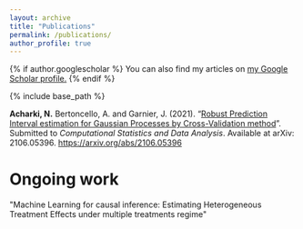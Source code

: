 ```yaml
---
layout: archive
title: "Publications"
permalink: /publications/
author_profile: true
---
```


{% if author.googlescholar %}
  You can also find my articles on <u><a href="{{author.googlescholar}}">my Google Scholar profile</a>.</u>
{% endif %}

{% include base_path %}


**Acharki, N.** Bertoncello, A. and Garnier, J. (2021). “[Robust Prediction Interval estimation for Gaussian Processes by Cross-Validation method](https://arxiv.org/abs/2106.05396)”. Submitted to _Computational Statistics and Data Analysis_. Available at arXiv: 2106.05396. https://arxiv.org/abs/2106.05396

# Ongoing work

"Machine Learning for causal inference: Estimating Heterogeneous Treatment Effects under multiple treatments regime"
